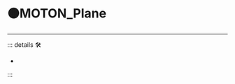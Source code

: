# 🟠<motor>MOTON_Plane</motor>

---

<!-- =================================================== -->
<!-- =================================================== -->
<!-- =================================================== -->
<!-- =================================================== -->
<!-- =================================================== -->
::: details 🛠

-

:::
